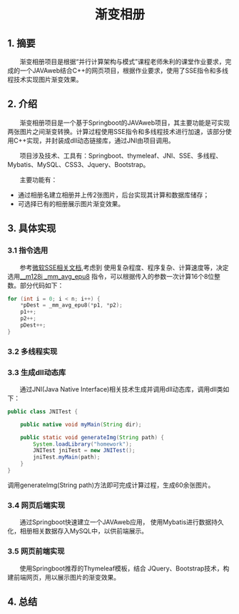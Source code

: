 <h1 align="center">渐变相册</h1>

## 1. 摘要
&#160; &#160; &#160; &#160;渐变相册项目是根据“并行计算架构与模式”课程老师朱利的课堂作业要求，完成的一个JAVAweb结合C++的网页项目，根据作业要求，使用了SSE指令和多线程技术实现图片渐变效果。

## 2. 介绍
&#160; &#160; &#160; &#160;渐变相册项目是一个基于Springboot的JAVAweb项目，其主要功能是可实现两张图片之间渐变转换。计算过程使用SSE指令和多线程技术进行加速，该部分使用C++实现，并封装成dll动态链接库，通过JNI由项目调用。

&#160; &#160; &#160; &#160;项目涉及技术、工具有：Springboot、thymeleaf、JNI、SSE、多线程、Mybatis、MySQL、CSS3、Jquery、Bootstrap。

&#160; &#160; &#160; &#160;主要功能有：

- 通过相册名建立相册并上传2张图片，后台实现其计算和数据库储存；
- 可选择已有的相册展示图片渐变效果。

## 3. 具体实现

### 3.1 指令选用
&#160; &#160; &#160; &#160;参考[微软SSE相关文档](https://docs.microsoft.com/zh-cn/previous-versions/k87x524b%28v%3dvs.110%29),考虑到
使用复杂程度、程序复杂、计算速度等，决定选用[__m128i _mm_avg_epu8](https://docs.microsoft.com/zh-cn/previous-versions/8zwh554a%28v%3dvs.110%29)
指令，可以根据传入的参数一次计算16个8位整数。部分代码如下：

``` cpp
for (int i = 0; i < n; i++) {
    *pDest = _mm_avg_epu8(*p1, *p2);
    p1++;  
    p2++;  
    pDest++;  
}
```


### 3.2 多线程实现

### 3.3 生成dll动态库
&#160; &#160; &#160; &#160;通过JNI(Java Native Interface)相关技术生成并调用dll动态库，调用dll类如下：

``` java
public class JNITest {

    public native void myMain(String dir);

    public static void generateImg(String path) {
        System.loadLibrary("homework");
        JNITest jniTest = new JNITest();
        jniTest.myMain(path);
    }
}
```

调用generateImg(String path)方法即可完成计算过程，生成60余张图片。

### 3.4 网页后端实现
&#160; &#160; &#160; &#160;通过Springboot快速建立一个JAVAweb应用，
使用Mybatis进行数据持久化，相册相关数据存入MySQL中，以供前端展示。

### 3.5 网页前端实现
&#160; &#160; &#160; &#160;使用Springboot推荐的Thymeleaf模板，结合
JQuery、Bootstrap技术，构建前端网页，用以展示图片的渐变效果。

## 4. 总结
